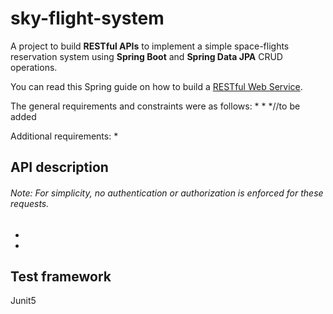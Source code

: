 # sky-flight-system
A project to build **RESTful APIs** to implement a simple space-flights reservation system using **Spring Boot** and **Spring Data JPA** CRUD operations.

You can read this Spring guide on how to build a [RESTful Web Service](https://spring.io/guides/gs/rest-service/). 

The general requirements and constraints were as follows:
* 
*
*//to be added

Additional requirements:
* 

## API description
###### Note: For simplicity, no authentication or authorization is enforced for these requests.

*
*
## Test framework
Junit5